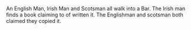 An English Man, Irish Man and Scotsman all walk into a Bar. The Irish man finds a book claiming to of written it. The Englishman and scotsman both claimed they copied it.